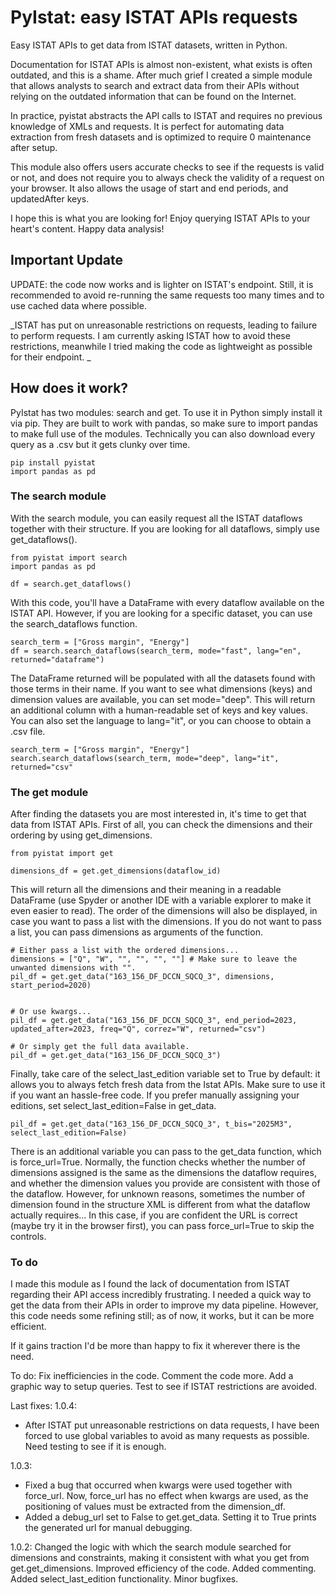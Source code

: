 # PyIstat: easy ISTAT APIs requests

Easy ISTAT APIs to get data from ISTAT datasets, written in Python.

Documentation for ISTAT APIs is almost non-existent, what exists is often outdated, and this is a shame. After much grief I created a simple module that allows analysts to search and extract data from their APIs without relying on the outdated information that can be found on the Internet.

In practice, pyistat abstracts the API calls to ISTAT and requires no previous knowledge of XMLs and requests. It is perfect for automating data extraction from fresh datasets and is optimized to require 0 maintenance after setup.

This module also offers users accurate checks to see if the requests is valid or not, and does not require you to always check the validity of a request on your browser. It also allows the usage of start and end periods, and updatedAfter keys.

I hope this is what you are looking for! Enjoy querying ISTAT APIs to your heart's content. Happy data analysis!

## Important Update

UPDATE: the code now works and is lighter on ISTAT's endpoint. Still, it is recommended to avoid re-running the same requests too many times and to use cached data where possible.

_ISTAT has put on unreasonable restrictions on requests, leading to failure to perform requests. I am currently asking ISTAT how to avoid these restrictions, meanwhile I tried making the code as lightweight as possible for their endpoint. _


## How does it work?

PyIstat has two modules: search and get. To use it in Python simply install it via pip. They are built to work with pandas, so make sure to import pandas to make full use of the modules. Technically you can also download every query as a .csv but it gets clunky over time.

```
pip install pyistat
import pandas as pd
```
### The search module

With the search module, you can easily request all the ISTAT dataflows together with their structure. If you are looking for all dataflows, simply use get_dataflows().

```
from pyistat import search
import pandas as pd

df = search.get_dataflows()

```
With this code, you'll have a DataFrame with every dataflow available on the ISTAT API. However, if you are looking for a specific dataset, you can use the search_dataflows function.

```
search_term = ["Gross margin", "Energy"]
df = search.search_dataflows(search_term, mode="fast", lang="en", returned="dataframe")
```

The DataFrame returned will be populated with all the datasets found with those terms in their name. If you want to see what dimensions (keys) and dimension values are available, you can set mode="deep". This will return an additional column with a human-readable set of keys and key values. You can also set the language to lang="it", or you can choose to obtain a .csv file.

```
search_term = ["Gross margin", "Energy"]
search.search_dataflows(search_term, mode="deep", lang="it", returned="csv"
```

### The get module

After finding the datasets you are most interested in, it's time to get that data from ISTAT APIs. First of all, you can check the dimensions and their ordering by using get_dimensions.

```
from pyistat import get

dimensions_df = get.get_dimensions(dataflow_id)
```

This will return all the dimensions and their meaning in a readable DataFrame (use Spyder or another IDE with a variable explorer to make it even easier to read). The order of the dimensions will also be displayed, in case you want to pass a list with the dimensions. If you do not want to pass a list, you can pass dimensions as arguments of the function.

```
# Either pass a list with the ordered dimensions...
dimensions = ["Q", "W", "", "", "", ""] # Make sure to leave the unwanted dimensions with "".
pil_df = get.get_data("163_156_DF_DCCN_SQCQ_3", dimensions, start_period=2020)


# Or use kwargs...
pil_df = get.get_data("163_156_DF_DCCN_SQCQ_3", end_period=2023, updated_after=2023, freq="Q", correz="W", returned="csv")

# Or simply get the full data available.
pil_df = get.get_data("163_156_DF_DCCN_SQCQ_3")
```
Finally, take care of the select_last_edition variable set to True by default: it allows you to always fetch fresh data from the Istat APIs. Make sure to use it if you want an hassle-free code. If you prefer manually assigning your editions, set select_last_edition=False in get_data.
```
pil_df = get.get_data("163_156_DF_DCCN_SQCQ_3", t_bis="2025M3", select_last_edition=False)

```
There is an additional variable you can pass to the get_data function, which is force_url=True. Normally, the function checks whether the number of dimensions assigned is the same as the dimensions the dataflow requires, and whether the dimension values you provide are consistent with those of the dataflow. However, for unknown reasons, sometimes the number of dimension found in the structure XML is different from what the dataflow actually requires... In this case, if you are confident the URL is correct (maybe try it in the browser first), you can pass force_url=True to skip the controls.

### To do

I made this module as I found the lack of documentation from ISTAT regarding their API access incredibly frustrating. I needed a quick way to get the data from their APIs in order to improve my data pipeline. However, this code needs some refining still; as of now, it works, but it can be more efficient.

If it gains traction I'd be more than happy to fix it wherever there is the need.

To do: Fix inefficiencies in the code. Comment the code more. Add a graphic way to setup queries. Test to see if ISTAT restrictions are avoided.

Last fixes: 
1.0.4: 
- After ISTAT put unreasonable restrictions on data requests, I have been forced to use global variables to avoid as many requests as possible. Need testing to see if it is enough.

1.0.3: 
- Fixed a bug that occurred when kwargs were used together with force_url. Now, force_url has no effect when kwargs are used, as the positioning of values must be extracted from the dimension_df. 
- Added a debug_url set to False to get.get_data. Setting it to True prints the generated url for manual debugging. 

1.0.2: Changed the logic with which the search module searched for dimensions and constraints, making it consistent with what you get from get.get_dimensions. Improved efficiency of the code. Added commenting. Added select_last_edition functionality. Minor bugfixes.
